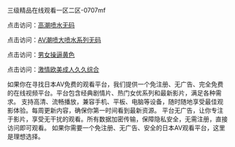 三级精品在线观看一区二区-0707mf

点击访问：<a href="https://bered.pages.dev/">高潮喷水无码</a>

点击访问：<a href="https://rtj-3zo.pages.dev/">AV潮喷大喷水系列无码</a>

点击访问：<a href="https://vassv.pages.dev/">男女操逼黄色</a>

点击访问：<a href="https://gsd-agv.pages.dev/">激情欧美成人久久综合</a>

如果你在寻找日本AV免费的观看平台，我们提供一个免注册、无广告、完全免费的在线视频平台。平台包含经典剧情片、热门女优系列和最新影片，满足各种需求。
支持高清、流畅播放，兼容手机、平板、电脑等设备，随时随地享受最佳观影体验。每周更新内容，确保你第一时间看到最新资源。
平台无广告，让你专注于影片，享受无干扰的观看。所有数据加密传输，保障隐私安全，无需注册，直接访问即可观看。
如果你需要一个免注册、无广告、安全的日本AV观看平台，这里是理想选择。

<span style="display:none;">[Canonical link](https://github.com/df20250707/df14 ）</span>


